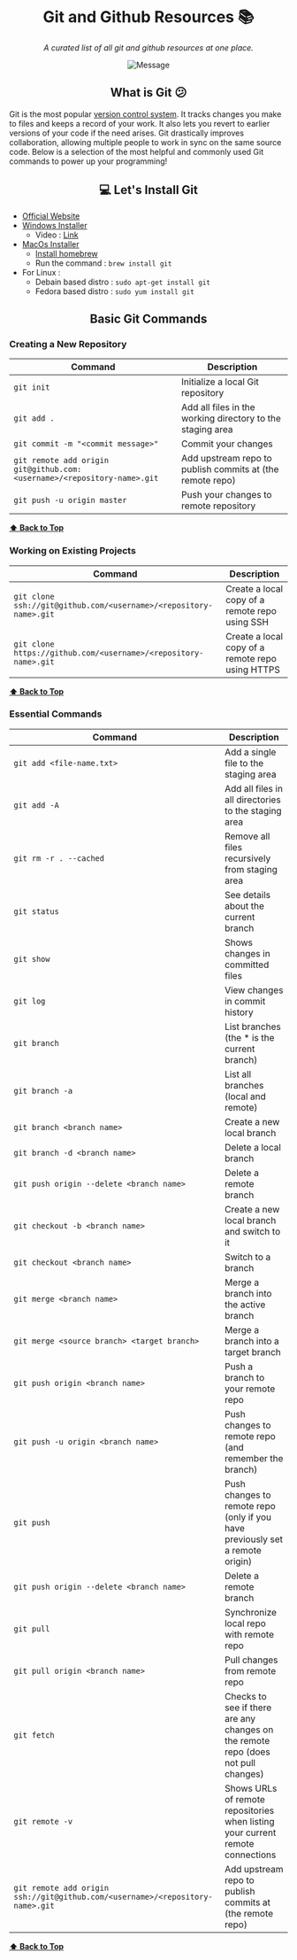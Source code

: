 <div align='center'> 

# Git and Github Resources :books:
*A curated list of all git and github resources at one place.* 
<br>

  
  ![Message](https://img.shields.io/badge/I%20%E2%9D%A4%20-OpenSource-%23ff0055)
  </div>
  <div align='center'>  
  
  
## What is Git :confused:
  
  
  </div>
  
  Git is the most popular [version control system](https://www.atlassian.com/git/tutorials/what-is-version-control). It tracks changes you make to files and keeps a record of your work. It also lets you revert to earlier versions of your code if the need arises. Git drastically improves collaboration, allowing multiple people to work in sync on the same source code. Below is a selection of the most helpful and commonly used Git commands to power up your programming!
  
<div align='center'>  
  
  
## 💻  Let's Install Git
  
  
  </div>
  
  
- [Official Website](https://git-scm.com/)
- [Windows Installer](https://git-scm.com/downloads)
  - Video : [Link](https://www.youtube.com/watch?v=2j7fD92g-gE)
- [MacOs Installer](https://git-scm.com/download/mac)
  - [Install homebrew](https://www.youtube.com/watch?v=SELYgZvAZbU)
  - Run the command : `brew install git`
- For Linux :
  - Debain based distro : `sudo apt-get install git`
  - Fedora based distro : `sudo yum install git`

<div align='center'>  
  
  
## Basic Git Commands
  
 </div> 

 ### Creating a New Repository
 | Command | Description |
| ------- | ----------- |
| `git init` | Initialize a local Git repository |
| `git add .` | Add all files in the working directory to the staging area |
| `git commit -m "<commit message>"` | Commit your changes |
| `git remote add origin git@github.com:<username>/<repository-name>.git` | Add upstream repo to publish commits at (the remote repo) |
| `git push -u origin master` | Push your changes to remote repository |

**[⬆ Back to Top](https://github.com/MahimaKhatri/Git-Github-Resources/blob/master/README.md#git-and-github-resources-books)**




### Working on Existing Projects

| Command | Description |
| ------- | ----------- |
| `git clone ssh://git@github.com/<username>/<repository-name>.git` | Create a local copy of a remote repo using SSH |
| `git clone https://github.com/<username>/<repository-name>.git` | Create a local copy of a remote repo using HTTPS |

**[⬆ Back to Top](https://github.com/MahimaKhatri/Git-Github-Resources/blob/master/README.md#git-and-github-resources-books)**


### Essential Commands

| Command | Description |
| ------- | ----------- |
| `git add <file-name.txt>` | Add a single file to the staging area |
| `git add -A` | Add all files in all directories to the staging area |
| `git rm -r . --cached` | Remove all files recursively from staging area |
| `git status` | See details about the current branch |
| `git show` | Shows changes in committed files |
| `git log` | View changes in commit history |
| `git branch` | List branches (the * is the current branch) |
| `git branch -a` | List all branches (local and remote) |
| `git branch <branch name>` | Create a new local branch |
| `git branch -d <branch name>` | Delete a local branch |
| `git push origin --delete <branch name>` | Delete a remote branch |
| `git checkout -b <branch name>` | Create a new local branch and switch to it |
| `git checkout <branch name>` | Switch to a branch |
| `git merge <branch name>` | Merge a branch into the active branch |
| `git merge <source branch> <target branch>` | Merge a branch into a target branch 
|`git push origin <branch name>` | Push a branch to your remote repo |
| `git push -u origin <branch name>` | Push changes to remote repo (and remember the branch) |
| `git push` | Push changes to remote repo (only if you have previously set a remote origin) |
| `git push origin --delete <branch name>` | Delete a remote branch |
| `git pull` | Synchronize local repo with remote repo |
| `git pull origin <branch name>` | Pull changes from remote repo |
| `git fetch` | Checks to see if there are any changes on the remote repo (does not pull changes) | 
| `git remote -v` | Shows URLs of remote repositories when listing your current remote connections |
| `git remote add origin ssh://git@github.com/<username>/<repository-name>.git`| Add upstream repo to publish commits at (the remote repo) |

**[⬆ Back to Top](https://github.com/MahimaKhatri/Git-Github-Resources/blob/master/README.md#git-and-github-resources-books)**



